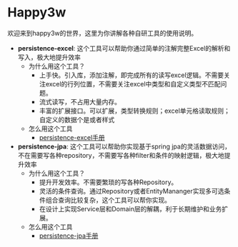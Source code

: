# Happy3w

欢迎来到happy3w的世界，这里为你讲解各种自研工具的使用说明。

- **persistence-excel**: 这个工具可以帮助你通过简单的注解完整Excel的解析和写入，极大地提升效率
  - 为什么用这个工具？
    - 上手快。引入库，添加注解，即完成所有的读写excel逻辑。不需要关注excel的行列位置，不需要关注excel中类型和自定义类型不匹配问题。
    - 流式读写，不占用大量内存。
    - 丰富的扩展接口。可以扩展，类型转换规则；excel单元格读取规则；自定义的数据个是或者样式
  - 怎么用这个工具
    - [persistence-excel手册](/handbook/persistence-excel/)
- **persistence-jpa**: 这个工具可以帮助你实现基于spring jpa的灵活数据访问，不在需要写各种repository，不需要写各种filter和条件的映射逻辑，极大地提升效率
  - 为什么用这个工具？
    - 提升开发效率。不需要繁琐的写各种Repository。
    - 灵活的条件查询。通过Repository或者EntityMananger实现多可选条件组合查询比较复杂，这个工具可以帮你实现。
    - 在设计上实现Service层和Domain层的解耦，利于长期维护和业务扩展。
  - 怎么用这个工具
    - [persistence-jpa手册](/handbook/persistence-jpa/)